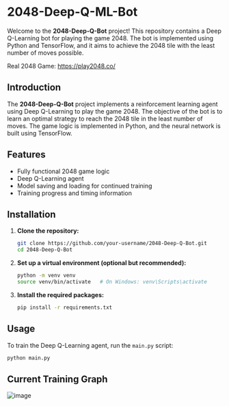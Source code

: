 # 2048-Deep-Q-ML-Bot

Welcome to the **2048-Deep-Q-Bot** project! This repository contains a Deep Q-Learning bot for playing the game 2048. The bot is implemented using Python and TensorFlow, and it aims to achieve the 2048 tile with the least number of moves possible.

Real 2048 Game: https://play2048.co/

## Introduction

The **2048-Deep-Q-Bot** project implements a reinforcement learning agent using Deep Q-Learning to play the game 2048. The objective of the bot is to learn an optimal strategy to reach the 2048 tile in the least number of moves. The game logic is implemented in Python, and the neural network is built using TensorFlow.

## Features

- Fully functional 2048 game logic
- Deep Q-Learning agent
- Model saving and loading for continued training
- Training progress and timing information

## Installation

1. **Clone the repository:**

    ```bash
    git clone https://github.com/your-username/2048-Deep-Q-Bot.git
    cd 2048-Deep-Q-Bot
    ```

2. **Set up a virtual environment (optional but recommended):**

    ```bash
    python -m venv venv
    source venv/bin/activate   # On Windows: venv\Scripts\activate
    ```

3. **Install the required packages:**

    ```bash
    pip install -r requirements.txt
    ```

## Usage

To train the Deep Q-Learning agent, run the `main.py` script:

```bash
python main.py
```

## Current Training Graph
![image](https://github.com/auroradan/2048-Deep-Q-ML-Bot/assets/103843222/f5f4d514-0c08-4d1a-8f28-36cbe5818e01)
